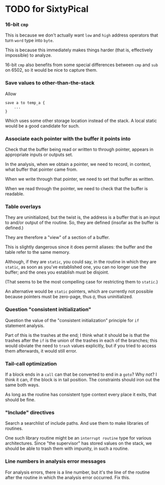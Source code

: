 TODO for SixtyPical
===================

### 16-bit `cmp`

This is because we don't actually want `low` and `high` address operators
that turn `word` type into `byte`.

This is because this immediately makes things harder (that is, effectively
impossible) to analyze.

16-bit `cmp` also benefits from some special differences between `cmp`
and `sub` on 6502, so it would be nice to capture them.

### Save values to other-than-the-stack

Allow

    save a to temp_a {
        ...
    }

Which uses some other storage location instead of the stack.  A local static
would be a good candidate for such.

### Associate each pointer with the buffer it points into

Check that the buffer being read or written to through pointer, appears in appropriate
inputs or outputs set.

In the analysis, when we obtain a pointer, we need to record, in context, what buffer
that pointer came from.

When we write through that pointer, we need to set that buffer as written.

When we read through the pointer, we need to check that the buffer is readable.

### Table overlays

They are uninitialized, but the twist is, the address is a buffer that is
an input to and/or output of the routine.  So, they are defined (insofar
as the buffer is defined.)

They are therefore a "view" of a section of a buffer.

This is slightly dangerous since it does permit aliases: the buffer and the
table refer to the same memory.

Although, if they are `static`, you could say, in the routine in which they
are `static`, as soon as you've established one, you can no longer use the
buffer; and the ones you establish must be disjoint.

(That seems to be the most compelling case for restricting them to `static`.)

An alternative would be `static` pointers, which are currently not possible because
pointers must be zero-page, thus `@`, thus uninitialized.

### Question "consistent initialization"

Question the value of the "consistent initialization" principle for `if` statement analysis.

Part of this is the trashes at the end; I think what it should be is that the trashes
after the `if` is the union of the trashes in each of the branches; this would obviate the
need to `trash` values explicitly, but if you tried to access them afterwards, it would still
error.

### Tail-call optimization

If a block ends in a `call` can that be converted to end in a `goto`?  Why not?  I think it can,
if the block is in tail position.  The constraints should iron out the same both ways.

As long as the routine has consistent type context every place it exits, that should be fine.

### "Include" directives

Search a searchlist of include paths.  And use them to make libraries of routines.

One such library routine might be an `interrupt routine` type for various architectures.
Since "the supervisor" has stored values on the stack, we should be able to trash them
with impunity, in such a routine.

### Line numbers in analysis error messages

For analysis errors, there is a line number, but it's the line of the routine
after the routine in which the analysis error occurred.  Fix this.
